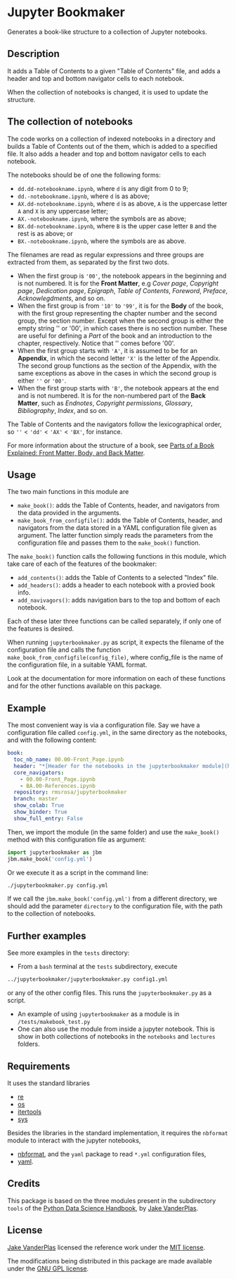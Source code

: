 # Jupyter Bookmaker

Generates a book-like structure to a collection of Jupyter notebooks.

## Description

It adds a Table of Contents to a given "Table of Contents" file, and adds a header and top and bottom navigator cells to each notebook.

When the collection of notebooks is changed, it is used to update the structure.

## The collection of notebooks

The code works on a collection of indexed notebooks in a directory and builds a Table of Contents out of the them, which is added to a specified file. It also adds a header and top and bottom navigator cells to each notebook. 

The notebooks should be of one the following forms:
- `dd.dd-notebookname.ipynb`, where `d` is any digit from 0 to 9;
- `dd.-notebookname.ipynb`, where `d` is as above;
- `AX.dd-notebookname.ipynb`, where `d` is as above, `A` is the uppercase letter `A` and `X` is any uppercase letter;
- `AX.-notebookname.ipynb`, where the symbols are as above;
- `BX.dd-notebookname.ipynb`, where `B` is the upper case letter `B` and the rest is as above; or
- `BX.-notebookname.ipynb`, where the symbols are as above.

The filenames are read as regular expressions and three groups are extracted from them, as separated by the first two dots.
- When the first group is `'00'`, the notebook appears in the beginning and is not numbered. It is for the **Front Matter**, e.g *Cover page*, *Copyright page*, *Dedication page*, *Epigraph*, *Table of Contents*, *Foreword*, *Preface*, *Acknowlegdments*, and so on.
- When the first group is from `'10'` to `'99'`, it is for the **Body** of the book, with the first group representing the chapter number and the second group, the section number. Except when the second group is either the empty string '' or '00', in which cases there is no section number. These are useful for defining a *Part* of the book and an introduction to the chapter, respectively. Notice that '' comes before '00'.
- When the first group starts with `'A'`, it is assumed to be for an **Appendix**, in which the second letter `'X'` is the letter of the Appendix. The second group functions as the section of the Appendix, with the same exceptions as above in the cases in which the second group is either `''` or `'00'`.
- When the first group starts with `'B'`, the notebook appears at the end and is not numbered. It is for the non-numbered part of the **Back Matter**, such as  *Endnotes*, *Copyright permissions*, *Glossary*, *Bibliography*, *Index*, and so on.

The Table of Contents and the navigators follow the lexicographical order, so `''` < `'dd'` < `'AX'` < `'BX'`, for instance.

For more information about the structure of a book, see [Parts of a Book Explained: Front Matter, Body, and Back Matter](https://blog.reedsy.com/front-matter-back-matter-book/).

## Usage

The two main functions in this module are
- `make_book()`: adds the Table of Contents, header, and navigators from the data provided in the arguments.
- `make_book_from_configfile()`: adds the Table of Contents, header, and navigators from the data stored in a YAML configuration file given as argument.
The latter function simply reads the parameters from the configuration file and passes them to the `make_book()` function.

The `make_book()` function calls the following functions in this module, which take care of each of the features of the bookmaker:
- `add_contents()`: adds the Table of Contents to a selected "Index" file.
- `add_headers()`: adds a header to each notebook with a provied book info.
- `add_navivagors()`: adds navigation bars to the top and bottom of each notebook.

Each of these later three functions can be called separately, if only one of the features is desired.

When running `jupyterbookmaker.py` as script, it expects the filename of the configuration file and calls the function `make_book_from_configfile(config_file)`, where config_file is the name of the configuration file, in a suitable YAML format.

Look at the documentation for more information on each of these functions and for the other functions available on this package.

## Example

The most convenient way is via a configuration file. Say we have a configuration file called `config.yml`, in the same directory as the notebooks, and with the following content:
```yaml
book:
  toc_nb_name: 00.00-Front_Page.ipynb
  header: "*[Header for the notebooks in the jupyterbookmaker module](https://github.com/rmsrosa/jupyterbookmaker)*"
  core_navigators:
    - 00.00-Front_Page.ipynb
    - BA.00-References.ipynb
  repository: rmsrosa/jupyterbookmaker
  branch: master
  show_colab: True
  show_binder: True
  show_full_entry: False
```

Then, we import the module (in the same folder) and use the `make_book()` method with this configuration file as argument:
```python
import jupyterbookmaker as jbm
jbm.make_book('config.yml')
```

Or we execute it as a script in the command line:
```bash
./jupyterbookmaker.py config.yml
```

If we call the `jbm.make_book('config.yml')` from a different directory, we should add the parameter `directory` to the configuration file, with the path to the collection of notebooks.

## Further examples

See more examples in the `tests` directory:
- From a `bash` terminal at the `tests` subdirectory, execute
```bash
../jupyterbookmaker/jupyterbookmaker.py config1.yml
```
or any of the other config files. This runs the `jupyterbookmaker.py` as a script.
- An example of using `jupyterbookmaker` as a module is in `/tests/makebook_test.py`
- One can also use the module from inside a jupyter notebook. This is show in both collections of notebooks in the `notebooks` and `lectures` folders.

## Requirements

It uses the standard libraries
- [re](https:/docs.python.org/3/library/re.html)
- [os](https:/docs.python.org/3/library/os.html)
- [itertools](https:/docs.python.org/3/library/itertools.html)
- [sys](https:/docs.python.org/3/library/sys.html)

Besides the libraries in the standard implementation, it requires the `nbformat` module to interact with the jupyter notebooks,
- [nbformat](https://pypi.org/project/nbformat/),
and the `yaml` package to read `*.yml` configuration files,
- [yaml](https:/docs.python.org/3/library/yaml.html).

## Credits

This package is based on the three modules present in the subdirectory `tools` of the [Python Data Science Handbook](https://github.com/jakevdp/PythonDataScienceHandbook), by [Jake VanderPlas](http://vanderplas.com/).

## License

[Jake VanderPlas](http://vanderplas.com/) licensed the reference work under the [MIT license](https://opensource.org/licenses/MIT).

The modifications being distributed in this package are made available under the [GNU GPL license](https://www.gnu.org/licenses/gpl.html).